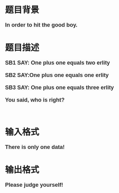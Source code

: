 # 

 
 # 题目背景 
<p><span style="color: rgb(43, 43, 43); font-family: arial, sans-serif; font-size: 18px; font-weight: bold; line-height: 27px; background-color: rgb(250, 250, 250);">In&nbsp;order&nbsp;to&nbsp;hit&nbsp;the&nbsp;good&nbsp;boy.</span></p> 

 
 # 题目描述 
<p><span style="color: rgb(43, 43, 43); font-family: arial, sans-serif; font-size: 18px; font-weight: bold; line-height: 27px; background-color: rgb(250, 250, 250);">​SB1&nbsp;SAY:&nbsp;One&nbsp;plus&nbsp;one&nbsp;equals&nbsp;two&nbsp;erlity</span></p>

<p><span style="color: rgb(43, 43, 43); font-family: arial, sans-serif; font-size: 18px; font-weight: bold; line-height: 27px; background-color: rgb(250, 250, 250);">SB2&nbsp;SAY:One&nbsp;plus&nbsp;one&nbsp;equals&nbsp;one&nbsp;erlity</span></p>

<p><span style="color: rgb(43, 43, 43); font-family: arial, sans-serif; font-size: 18px; font-weight: bold; line-height: 27px; background-color: rgb(250, 250, 250);">SB3&nbsp;SAY:&nbsp;One&nbsp;plus&nbsp;one&nbsp;equals&nbsp;three&nbsp;erlity</span></p>

<p><span style="color: rgb(43, 43, 43); font-family: arial, sans-serif; font-size: 18px; font-weight: bold; line-height: 27px; background-color: rgb(250, 250, 250);">You&nbsp;said,&nbsp;who&nbsp;is&nbsp;right?</span></p>

<p>&nbsp;</p> 

 
 # 输入格式 
<p><span style="color: rgb(43, 43, 43); font-family: arial, sans-serif; font-size: 18px; font-weight: bold; line-height: 27px; background-color: rgb(250, 250, 250);">There&nbsp;is&nbsp;only&nbsp;one&nbsp;data!</span></p> 

 
 # 输出格式 
<p><span style="color: rgb(43, 43, 43); font-family: arial, sans-serif; font-size: 18px; font-weight: bold; line-height: 27px; background-color: rgb(250, 250, 250);">Please&nbsp;judge&nbsp;yourself!</span></p> 
